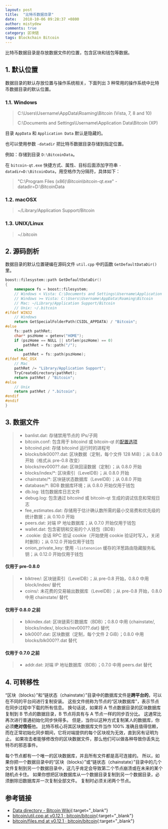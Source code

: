 ```yaml
---
layout: post
title:  "比特币数据目录"
date:   2018-10-06 09:28:37 +0800
author: mistydew
comments: true
category: 区块链
tags: Blockchain Bitcoin
---
```

比特币数据目录是存放数据文件的位置，包含区块和钱包等数据。

## 1. 默认位置

数据目录的默认存放位置与操作系统相关，下面列出 3 种常用的操作系统中比特币数据目录的默认位置。

### 1.1. Windows

> C:\Users\Username\AppData\Roaming\Bitcoin (Vista, 7, 8 and 10)
> 
> C:\Documents and Settings\Username\Application Data\Bitcoin (XP)

目录 `AppData` 和 `Application Data` 默认是隐藏的。

也可以使用参数 `-datadir` 把比特币数据目录存储到指定位置。

例如：存储到目录 `D:\BitcoinData`。

在 `bitcoin-qt.exe` 快捷方式、属性、目标后面添加字符串 `-datadir=D:\BitcoinData`，用空格作为分隔符，具体如下：

> "C:\Program Files (x86)\Bitcoin\bitcoin-qt.exe" -datadir=D:\BitcoinData

### 1.2. macOSX

> ~/Library/Application Support/Bitcoin

### 1.3. UNIX/Linux

> ~/.bitcoin

## 2. 源码剖析

数据目录的默认位置硬编在源码文件 `util.cpp` 中的函数 `GetDefaultDataDir()` 里。

```cpp
boost::filesystem::path GetDefaultDataDir()
{
    namespace fs = boost::filesystem;
    // Windows < Vista: C:\Documents and Settings\Username\Application Data\Bitcoin
    // Windows >= Vista: C:\Users\Username\AppData\Roaming\Bitcoin
    // Mac: ~/Library/Application Support/Bitcoin
    // Unix: ~/.bitcoin
#ifdef WIN32
    // Windows
    return GetSpecialFolderPath(CSIDL_APPDATA) / "Bitcoin";
#else
    fs::path pathRet;
    char* pszHome = getenv("HOME");
    if (pszHome == NULL || strlen(pszHome) == 0)
        pathRet = fs::path("/");
    else
        pathRet = fs::path(pszHome);
#ifdef MAC_OSX
    // Mac
    pathRet /= "Library/Application Support";
    TryCreateDirectory(pathRet);
    return pathRet / "Bitcoin";
#else
    // Unix
    return pathRet / ".bitcoin";
#endif
#endif
}
```

## 3. 数据文件

> * banlist.dat: 存储禁用节点的 IPs/子网
> * bitcoin.conf: 包含用于 bitcoind 或 bitcoin-qt 的[配置选项](/blog/2018/05/running-bitcoin.html)
> * bitcoind.pid: 存储 bitcoind 运行时的进程号
> * blocks/blk000??.dat: 区块数据（定制，每个文件 128 MiB）；从 0.8.0 开始（格式从 pre-0.8 改变）
> * blocks/rev000??.dat: 区块回滚数据（定制）；从 0.8.0 开始
> * blocks/index/*: 区块索引（LevelDB）；从 0.8.0 开始
> * chainstate/*: 区块链状态数据库（LevelDB）；从 0.8.0 开始
> * database/*: BDB 数据库环境；从 0.8.0 开始仅用于钱包
> * db.log: 钱包数据库日志文件
> * debug.log: 包含通过 bitcoind 或 bitcoin-qt 生成的调试信息和常规日志
> * fee_estimates.dat: 存储用于估计确认数所需的最小交易费和优先级的统计数据；从 0.10.0 开始
> * peers.dat: 对端 IP 地址数据库；从 0.7.0 开始仅用于钱包
> * wallet.dat: 包含密钥和交易的个人钱包（BDB）
> * .cookie: 会话 RPC 验证 cookie（开始使用 cookie 验证时写入，关闭时删除）；从 0.12.0 开始仅用于钱包
> * onion_private_key: 使用 `-listenonion` 缓存的洋葱路由隐藏服务私钥；从 0.12.0 开始仅用于钱包

#### 仅用于 pre-0.8.0

> * blktree/: 区块链索引（LevelDB）；从 pre-0.8 开始，0.8.0 中用 block/index/ 替代
> * coins/: 未花费的交易输出数据库（LevelDB）；从 pre-0.8 开始，0.8.0 中用 chainstate/ 替代

#### 仅用于 0.8.0 之前

> * blkindex.dat: 区块链索引数据库（BDB）；0.8.0 中用 {chainstate/, blocks/index/, blocks/rev000??.dat} 替代
> * blk000?.dat: 区块数据（定制，每个文件 2 GiB）；0.8.0 中用 blocks/blk000??.dat 替代

#### 仅用于 0.7.0 之前

> * addr.dat: 对端 IP 地址数据库（BDB）；0.7.0 中用 peers.dat 替代

## 4. 可转移性

“区块（blocks）”和“链状态（chainstate）”目录中的数据库文件是**跨平台的**，可以在不同的平台间进行复制安装。
这些文件统称为节点的“区块数据库”，表示节点在同步过程中下载的所有信息。
换句话说，如果将 A 节点数据目录的区块数据库复制到 B 节点的数据目录，B 节点将具有与 A 节点一样的同步百分比。
这通常比再次进行普通初始化同步快得多。
但是，当你以这种方式复制某人的数据库，你必须**绝对信任**他。
比特币核心将其区块数据库文件当作 100% 准确且值得信赖，而在正常初始化同步期间，它将对端提供的每个区块视为无效，直到另有证明为止。
如果攻击者能够修改你的区块数据文件，那么他们可以做各种导致你丢失比特币的邪恶事件。

每个节点都有一个唯一的区块数据库，并且所有文件都是高可连接的。
所以，如果你把一个数据目录中的“区块（blocks）”或“链状态（chainstate）”目录中的几个文件复制到另一个数据目录中，这几乎肯定会导致第二个节点崩溃或在未来的某个随机点卡住。
如果你想把区块数据库从一个数据目录复制到另一个数据目录，必须删除旧数据库并一次复制全部文件。
复制时必须关闭两个节点。

## 参考链接

* [Data directory - Bitcoin Wiki](https://en.bitcoin.it/wiki/Data_directory){:target="_blank"}
* [bitcoin/util.cpp at v0.12.1 · bitcoin/bitcoin](https://github.com/bitcoin/bitcoin/blob/v0.12.1/src/util.cpp){:target="_blank"}
* [bitcoin/files.md at v0.12.1 · bitcoin/bitcoin](https://github.com/bitcoin/bitcoin/blob/v0.12.1/doc/files.md){:target="_blank"}
